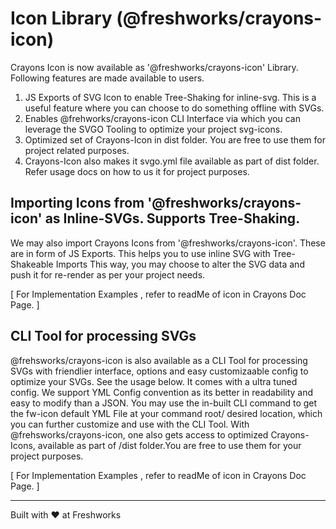 # Icon Library (@freshworks/crayons-icon)

Crayons Icon is now available as '@freshworks/crayons-icon' Library. Following features are made available to users.

1. JS Exports of SVG Icon to enable Tree-Shaking for inline-svg. This is a useful feature where you can choose to do something offline with SVGs.
2. Enables @frehworks/crayons-icon CLI Interface via which you can leverage the SVGO Tooling to optimize your project svg-icons.
3. Optimized set of Crayons-Icon in dist folder. You are free to use them for project related purposes.
4. Crayons-Icon also makes it svgo.yml file available as part of dist folder. Refer usage docs on how to us it for project purposes.


## Importing Icons from '@freshworks/crayons-icon' as Inline-SVGs. Supports Tree-Shaking.

We may also import Crayons Icons from '@freshworks/crayons-icon'. These are in form of JS Exports. This helps you to use inline SVG with Tree-Shakeable Imports
This way, you may choose to alter the SVG data and push it for re-render as per your project needs.

[ For Implementation Examples , refer to readMe of icon in Crayons Doc Page. ]

## CLI Tool for processing SVGs

@frehsworks/crayons-icon is also available as a CLI Tool for processing SVGs with friendlier interface, options and easy customizaable config to optimize your SVGs. See the usage below. 
It comes with a ultra tuned config. We support YML Config convention as its better in readability and easy to modify than a JSON. You may use the in-built CLI command to get the fw-icon default YML File at your command root/ desired location, which you can further customize and use with the CLI Tool. With @frehsworks/crayons-icon, one also gets access to optimized Crayons-Icons, available as part of /dist folder.You are free to use them for your project purposes.

[ For Implementation Examples , refer to readMe of icon in Crayons Doc Page. ]

----------------------------------------------

Built with ❤ at Freshworks
